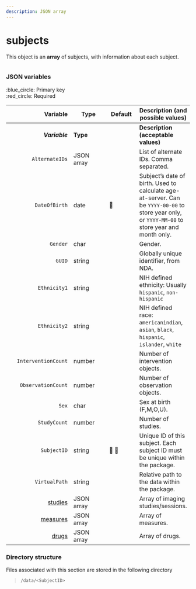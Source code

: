 ```yaml
---
description: JSON array
---
```


# subjects

This object is an **array** of subjects, with information about each subject.

<figure><img src="https://mermaid.ink/img/pako:eNqVlF1vmzAUhv9K5CoSkSAiEU2JK_Wqu5mmTVrvJm48fEi8Akb-0MKi_PfZBjuB9qLlAr8HP-_x8TFwRiWngDA6CNIdF99-Fu3CXIJzlSRPHSlfyQGicVw9Xmejry8_vju1MiAlikT2dovYBKyDmrUgo6BmBJw6EKyBVsnoRs8om5qyUrk1EqsYb4noVwPlniZPUv_-A6VJ5IXPMs4fBNcdaUndSyYjFyU-9Ki32nRKU2ZKH8d3iAaI1MIgXrzDUKEPMnL3MDsktEuY_doV3PB2OtQ6r3K5HCzJ2h6SII2sWG3PyUoPvUVtHywoJ2e1XN403mLXcICv8cI9WHlfOFRXxxgMHh_NHH4j1uD1YPDRxBC2oPoaFqF8y9T4rqqq2HRL8FdIKJFHIgTp8XZqmqzyGeOsC5-xTlrxEePMHk70I97B49-44ID7NI0HD77LsmzUyV9G1RFn3QnFqAHREEbN53-2uQqkjtBAgbCRFCqia1Wgor0YVHem-_CFMsUFwhWpJcSIaMVf-rZEWAkNHnpmxPxNmkCZT-4X55MY4TM6IZzGqEd4m-7Wuzx7yHf55mGb77P8EqN_zpGu98OV3-83m902zy__ASVglHU?type=png" alt=""><figcaption></figcaption></figure>

### JSON variables

:blue\_circle: Primary key\
:red\_circle: Required

<table data-full-width="true"><thead><tr><th width="224.0144927536232" align="right">Variable</th><th width="152.00000000000003">Type</th><th width="95">Default</th><th>Description (and possible values)</th></tr></thead><tbody><tr><td align="right"><em><strong>Variable</strong></em></td><td><strong>Type</strong></td><td></td><td><strong>Description (acceptable values)</strong></td></tr><tr><td align="right"><code>AlternateIDs</code></td><td>JSON array</td><td></td><td>List of alternate IDs. Comma separated.</td></tr><tr><td align="right"><code>DateOfBirth</code></td><td>date</td><td><span data-gb-custom-inline data-tag="emoji" data-code="1f534">🔴</span> </td><td>Subject’s date of birth. Used to calculate age-at-server. Can be <code>YYYY-00-00</code> to store year only, or <code>YYYY-MM-00</code> to store year and month only.</td></tr><tr><td align="right"><code>Gender</code></td><td>char</td><td></td><td>Gender.</td></tr><tr><td align="right"><code>GUID</code></td><td>string</td><td></td><td>Globally unique identifier, from NDA.</td></tr><tr><td align="right"><code>Ethnicity1</code></td><td>string</td><td></td><td>NIH defined ethnicity: Usually <code>hispanic</code>, <code>non-hispanic</code></td></tr><tr><td align="right"><code>Ethnicity2</code></td><td>string</td><td></td><td>NIH defined race: <code>americanindian</code>, <code>asian</code>, <code>black</code>, <code>hispanic</code>, <code>islander</code>, <code>white</code></td></tr><tr><td align="right"><code>InterventionCount</code></td><td>number</td><td></td><td>Number of intervention objects.</td></tr><tr><td align="right"><code>ObservationCount</code></td><td>number</td><td></td><td>Number of observation objects.</td></tr><tr><td align="right"><code>Sex</code></td><td>char</td><td></td><td>Sex at birth (F,M,O,U).</td></tr><tr><td align="right"><code>StudyCount</code></td><td>number</td><td></td><td>Number of studies.</td></tr><tr><td align="right"><code>SubjectID</code></td><td>string</td><td><span data-gb-custom-inline data-tag="emoji" data-code="1f534">🔴</span> <span data-gb-custom-inline data-tag="emoji" data-code="1f535">🔵</span></td><td>Unique ID of this subject. Each subject ID must be unique within the package.</td></tr><tr><td align="right"><code>VirtualPath</code></td><td>string</td><td></td><td>Relative path to the data within the package.</td></tr><tr><td align="right"><a href="studies/">studies</a></td><td>JSON array</td><td></td><td>Array of imaging studies/sessions.</td></tr><tr><td align="right"><a href="observations.md">measures</a></td><td>JSON array</td><td></td><td>Array of measures.</td></tr><tr><td align="right"><a href="interventions.md">drugs</a></td><td>JSON array</td><td></td><td>Array of drugs.</td></tr></tbody></table>

### Directory structure

Files associated with this section are stored in the following directory

> `/data/<SubjectID>`
